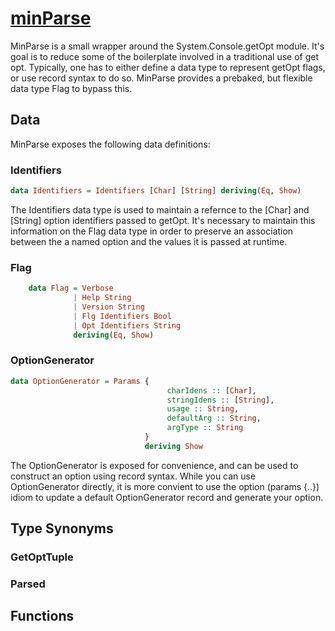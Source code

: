 # [minParse][]

MinParse is a small wrapper around the System.Console.getOpt module. It's goal is to reduce some of the boilerplate involved in a traditional use of get opt. Typically, one has to either define a data type to represent getOpt flags, or use record syntax to do so. MinParse provides a prebaked, but flexible data type Flag to bypass this.

## Data

MinParse exposes the following data definitions:

### Identifiers

```haskell
data Identifiers = Identifiers [Char] [String] deriving(Eq, Show)
```

The Identifiers data type is used to maintain a refernce to the [Char] and [String] option identifiers passed to getOpt. It's necessary to maintain this information on the Flag data type in order to preserve an association between the a named option and the values it is passed at runtime. 

### Flag

```haskell
    data Flag = Verbose
              | Help String
              | Version String
              | Flg Identifiers Bool
              | Opt Identifiers String
              deriving(Eq, Show)
```

### OptionGenerator

```haskell
data OptionGenerator = Params {
                                   charIdens :: [Char],
                                   stringIdens :: [String],
                                   usage :: String,
                                   defaultArg :: String,
                                   argType :: String  
                              }
                              deriving Show
```
The OptionGenerator is exposed for convenience, and can be used to construct an option using record syntax. While you can use OptionGenerator directly, it is more convient to use the option (params {..}) idiom to update a default OptionGenerator record and generate your option.

## Type Synonyms

### GetOptTuple

### Parsed

## Functions



[minParse]: https://github.com/scolsen/minParse 
